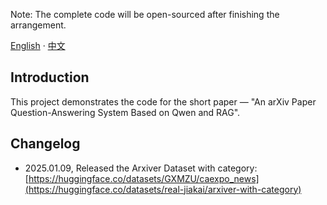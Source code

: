 Note: The complete code will be open-sourced after finishing the arrangement.

[English](./README.md) · [中文](./README.zh-CN.md)

## Introduction

This project demonstrates the code for the short paper — "An arXiv Paper Question-Answering System Based on Qwen and RAG".

## Changelog

- 2025.01.09, Released the Arxiver Dataset with category: [https://huggingface.co/datasets/GXMZU/caexpo_news](https://huggingface.co/datasets/real-jiakai/arxiver-with-category)

